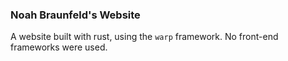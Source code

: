 ### Noah Braunfeld's Website

A website built with rust, using the `warp` framework.
No front-end frameworks were used.

